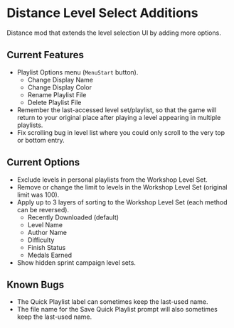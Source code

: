 # Distance Level Select Additions

Distance mod that extends the level selection UI by adding more options.

## Current Features

* Playlist Options menu (`MenuStart` button).
	* Change Display Name
	* Change Display Color
	* Rename Playlist File
	* Delete Playlist File
* Remember the last-accessed level set/playlist, so that the game will return to your original place after playing a level appearing in multiple playlists.
* Fix scrolling bug in level list where you could only scroll to the very top or bottom entry.

## Current Options

* Exclude levels in personal playlists from the Workshop Level Set.
* Remove or change the limit to levels in the Workshop Level Set (original limit was 100).
* Apply up to 3 layers of sorting to the Workshop Level Set (each method can be reversed).
    * Recently Downloaded (default)
	* Level Name
	* Author Name
	* Difficulty
	* Finish Status
	* Medals Earned
* Show hidden sprint campaign level sets.

## Known Bugs

* The Quick Playlist label can sometimes keep the last-used name.
* The file name for the Save Quick Playlist prompt will also sometimes keep the last-used name.

